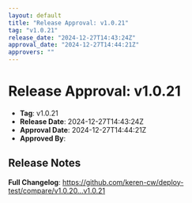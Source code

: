 ```yaml
---
layout: default
title: "Release Approval: v1.0.21"
tag: "v1.0.21"
release_date: "2024-12-27T14:43:24Z"
approval_date: "2024-12-27T14:44:21Z"
approvers: ""
---
```


# Release Approval: v1.0.21

- **Tag**: v1.0.21
- **Release Date**: 2024-12-27T14:43:24Z
- **Approval Date**: 2024-12-27T14:44:21Z
- **Approved By**: 

## Release Notes
**Full Changelog**: https://github.com/keren-cw/deploy-test/compare/v1.0.20...v1.0.21